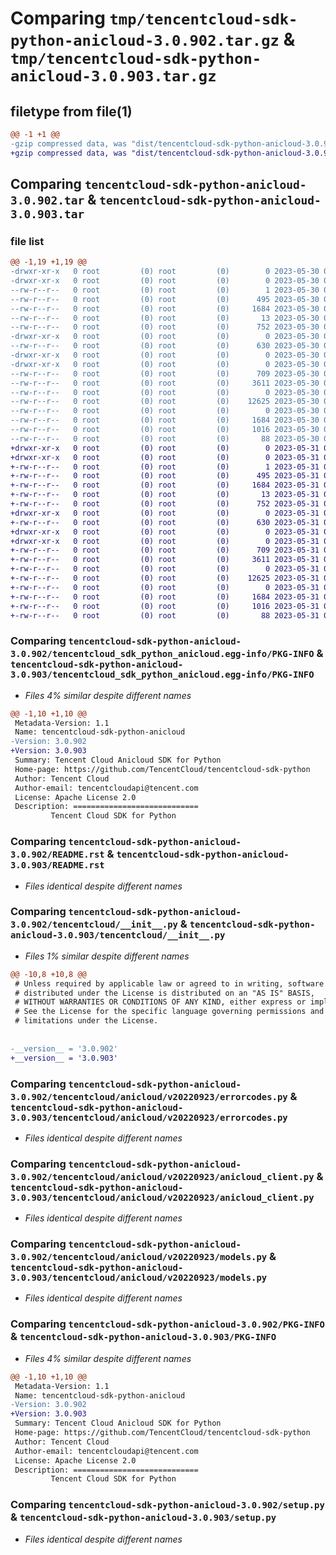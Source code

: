 # Comparing `tmp/tencentcloud-sdk-python-anicloud-3.0.902.tar.gz` & `tmp/tencentcloud-sdk-python-anicloud-3.0.903.tar.gz`

## filetype from file(1)

```diff
@@ -1 +1 @@
-gzip compressed data, was "dist/tencentcloud-sdk-python-anicloud-3.0.902.tar", last modified: Tue May 30 00:14:17 2023, max compression
+gzip compressed data, was "dist/tencentcloud-sdk-python-anicloud-3.0.903.tar", last modified: Wed May 31 02:00:45 2023, max compression
```

## Comparing `tencentcloud-sdk-python-anicloud-3.0.902.tar` & `tencentcloud-sdk-python-anicloud-3.0.903.tar`

### file list

```diff
@@ -1,19 +1,19 @@
-drwxr-xr-x   0 root         (0) root         (0)        0 2023-05-30 00:14:17.000000 tencentcloud-sdk-python-anicloud-3.0.902/
-drwxr-xr-x   0 root         (0) root         (0)        0 2023-05-30 00:14:17.000000 tencentcloud-sdk-python-anicloud-3.0.902/tencentcloud_sdk_python_anicloud.egg-info/
--rw-r--r--   0 root         (0) root         (0)        1 2023-05-30 00:14:17.000000 tencentcloud-sdk-python-anicloud-3.0.902/tencentcloud_sdk_python_anicloud.egg-info/dependency_links.txt
--rw-r--r--   0 root         (0) root         (0)      495 2023-05-30 00:14:17.000000 tencentcloud-sdk-python-anicloud-3.0.902/tencentcloud_sdk_python_anicloud.egg-info/SOURCES.txt
--rw-r--r--   0 root         (0) root         (0)     1684 2023-05-30 00:14:17.000000 tencentcloud-sdk-python-anicloud-3.0.902/tencentcloud_sdk_python_anicloud.egg-info/PKG-INFO
--rw-r--r--   0 root         (0) root         (0)       13 2023-05-30 00:14:17.000000 tencentcloud-sdk-python-anicloud-3.0.902/tencentcloud_sdk_python_anicloud.egg-info/top_level.txt
--rw-r--r--   0 root         (0) root         (0)      752 2023-05-30 00:14:17.000000 tencentcloud-sdk-python-anicloud-3.0.902/README.rst
-drwxr-xr-x   0 root         (0) root         (0)        0 2023-05-30 00:14:17.000000 tencentcloud-sdk-python-anicloud-3.0.902/tencentcloud/
--rw-r--r--   0 root         (0) root         (0)      630 2023-05-30 00:14:17.000000 tencentcloud-sdk-python-anicloud-3.0.902/tencentcloud/__init__.py
-drwxr-xr-x   0 root         (0) root         (0)        0 2023-05-30 00:14:17.000000 tencentcloud-sdk-python-anicloud-3.0.902/tencentcloud/anicloud/
-drwxr-xr-x   0 root         (0) root         (0)        0 2023-05-30 00:14:17.000000 tencentcloud-sdk-python-anicloud-3.0.902/tencentcloud/anicloud/v20220923/
--rw-r--r--   0 root         (0) root         (0)      709 2023-05-30 00:14:17.000000 tencentcloud-sdk-python-anicloud-3.0.902/tencentcloud/anicloud/v20220923/errorcodes.py
--rw-r--r--   0 root         (0) root         (0)     3611 2023-05-30 00:14:17.000000 tencentcloud-sdk-python-anicloud-3.0.902/tencentcloud/anicloud/v20220923/anicloud_client.py
--rw-r--r--   0 root         (0) root         (0)        0 2023-05-30 00:14:17.000000 tencentcloud-sdk-python-anicloud-3.0.902/tencentcloud/anicloud/v20220923/__init__.py
--rw-r--r--   0 root         (0) root         (0)    12625 2023-05-30 00:14:17.000000 tencentcloud-sdk-python-anicloud-3.0.902/tencentcloud/anicloud/v20220923/models.py
--rw-r--r--   0 root         (0) root         (0)        0 2023-05-30 00:14:17.000000 tencentcloud-sdk-python-anicloud-3.0.902/tencentcloud/anicloud/__init__.py
--rw-r--r--   0 root         (0) root         (0)     1684 2023-05-30 00:14:17.000000 tencentcloud-sdk-python-anicloud-3.0.902/PKG-INFO
--rw-r--r--   0 root         (0) root         (0)     1016 2023-05-30 00:14:17.000000 tencentcloud-sdk-python-anicloud-3.0.902/setup.py
--rw-r--r--   0 root         (0) root         (0)       88 2023-05-30 00:14:17.000000 tencentcloud-sdk-python-anicloud-3.0.902/setup.cfg
+drwxr-xr-x   0 root         (0) root         (0)        0 2023-05-31 02:00:45.000000 tencentcloud-sdk-python-anicloud-3.0.903/
+drwxr-xr-x   0 root         (0) root         (0)        0 2023-05-31 02:00:45.000000 tencentcloud-sdk-python-anicloud-3.0.903/tencentcloud_sdk_python_anicloud.egg-info/
+-rw-r--r--   0 root         (0) root         (0)        1 2023-05-31 02:00:45.000000 tencentcloud-sdk-python-anicloud-3.0.903/tencentcloud_sdk_python_anicloud.egg-info/dependency_links.txt
+-rw-r--r--   0 root         (0) root         (0)      495 2023-05-31 02:00:45.000000 tencentcloud-sdk-python-anicloud-3.0.903/tencentcloud_sdk_python_anicloud.egg-info/SOURCES.txt
+-rw-r--r--   0 root         (0) root         (0)     1684 2023-05-31 02:00:45.000000 tencentcloud-sdk-python-anicloud-3.0.903/tencentcloud_sdk_python_anicloud.egg-info/PKG-INFO
+-rw-r--r--   0 root         (0) root         (0)       13 2023-05-31 02:00:45.000000 tencentcloud-sdk-python-anicloud-3.0.903/tencentcloud_sdk_python_anicloud.egg-info/top_level.txt
+-rw-r--r--   0 root         (0) root         (0)      752 2023-05-31 02:00:45.000000 tencentcloud-sdk-python-anicloud-3.0.903/README.rst
+drwxr-xr-x   0 root         (0) root         (0)        0 2023-05-31 02:00:45.000000 tencentcloud-sdk-python-anicloud-3.0.903/tencentcloud/
+-rw-r--r--   0 root         (0) root         (0)      630 2023-05-31 02:00:45.000000 tencentcloud-sdk-python-anicloud-3.0.903/tencentcloud/__init__.py
+drwxr-xr-x   0 root         (0) root         (0)        0 2023-05-31 02:00:45.000000 tencentcloud-sdk-python-anicloud-3.0.903/tencentcloud/anicloud/
+drwxr-xr-x   0 root         (0) root         (0)        0 2023-05-31 02:00:45.000000 tencentcloud-sdk-python-anicloud-3.0.903/tencentcloud/anicloud/v20220923/
+-rw-r--r--   0 root         (0) root         (0)      709 2023-05-31 02:00:45.000000 tencentcloud-sdk-python-anicloud-3.0.903/tencentcloud/anicloud/v20220923/errorcodes.py
+-rw-r--r--   0 root         (0) root         (0)     3611 2023-05-31 02:00:45.000000 tencentcloud-sdk-python-anicloud-3.0.903/tencentcloud/anicloud/v20220923/anicloud_client.py
+-rw-r--r--   0 root         (0) root         (0)        0 2023-05-31 02:00:45.000000 tencentcloud-sdk-python-anicloud-3.0.903/tencentcloud/anicloud/v20220923/__init__.py
+-rw-r--r--   0 root         (0) root         (0)    12625 2023-05-31 02:00:45.000000 tencentcloud-sdk-python-anicloud-3.0.903/tencentcloud/anicloud/v20220923/models.py
+-rw-r--r--   0 root         (0) root         (0)        0 2023-05-31 02:00:45.000000 tencentcloud-sdk-python-anicloud-3.0.903/tencentcloud/anicloud/__init__.py
+-rw-r--r--   0 root         (0) root         (0)     1684 2023-05-31 02:00:45.000000 tencentcloud-sdk-python-anicloud-3.0.903/PKG-INFO
+-rw-r--r--   0 root         (0) root         (0)     1016 2023-05-31 02:00:45.000000 tencentcloud-sdk-python-anicloud-3.0.903/setup.py
+-rw-r--r--   0 root         (0) root         (0)       88 2023-05-31 02:00:45.000000 tencentcloud-sdk-python-anicloud-3.0.903/setup.cfg
```

### Comparing `tencentcloud-sdk-python-anicloud-3.0.902/tencentcloud_sdk_python_anicloud.egg-info/PKG-INFO` & `tencentcloud-sdk-python-anicloud-3.0.903/tencentcloud_sdk_python_anicloud.egg-info/PKG-INFO`

 * *Files 4% similar despite different names*

```diff
@@ -1,10 +1,10 @@
 Metadata-Version: 1.1
 Name: tencentcloud-sdk-python-anicloud
-Version: 3.0.902
+Version: 3.0.903
 Summary: Tencent Cloud Anicloud SDK for Python
 Home-page: https://github.com/TencentCloud/tencentcloud-sdk-python
 Author: Tencent Cloud
 Author-email: tencentcloudapi@tencent.com
 License: Apache License 2.0
 Description: ============================
         Tencent Cloud SDK for Python
```

### Comparing `tencentcloud-sdk-python-anicloud-3.0.902/README.rst` & `tencentcloud-sdk-python-anicloud-3.0.903/README.rst`

 * *Files identical despite different names*

### Comparing `tencentcloud-sdk-python-anicloud-3.0.902/tencentcloud/__init__.py` & `tencentcloud-sdk-python-anicloud-3.0.903/tencentcloud/__init__.py`

 * *Files 1% similar despite different names*

```diff
@@ -10,8 +10,8 @@
 # Unless required by applicable law or agreed to in writing, software
 # distributed under the License is distributed on an "AS IS" BASIS,
 # WITHOUT WARRANTIES OR CONDITIONS OF ANY KIND, either express or implied.
 # See the License for the specific language governing permissions and
 # limitations under the License.
 
 
-__version__ = '3.0.902'
+__version__ = '3.0.903'
```

### Comparing `tencentcloud-sdk-python-anicloud-3.0.902/tencentcloud/anicloud/v20220923/errorcodes.py` & `tencentcloud-sdk-python-anicloud-3.0.903/tencentcloud/anicloud/v20220923/errorcodes.py`

 * *Files identical despite different names*

### Comparing `tencentcloud-sdk-python-anicloud-3.0.902/tencentcloud/anicloud/v20220923/anicloud_client.py` & `tencentcloud-sdk-python-anicloud-3.0.903/tencentcloud/anicloud/v20220923/anicloud_client.py`

 * *Files identical despite different names*

### Comparing `tencentcloud-sdk-python-anicloud-3.0.902/tencentcloud/anicloud/v20220923/models.py` & `tencentcloud-sdk-python-anicloud-3.0.903/tencentcloud/anicloud/v20220923/models.py`

 * *Files identical despite different names*

### Comparing `tencentcloud-sdk-python-anicloud-3.0.902/PKG-INFO` & `tencentcloud-sdk-python-anicloud-3.0.903/PKG-INFO`

 * *Files 4% similar despite different names*

```diff
@@ -1,10 +1,10 @@
 Metadata-Version: 1.1
 Name: tencentcloud-sdk-python-anicloud
-Version: 3.0.902
+Version: 3.0.903
 Summary: Tencent Cloud Anicloud SDK for Python
 Home-page: https://github.com/TencentCloud/tencentcloud-sdk-python
 Author: Tencent Cloud
 Author-email: tencentcloudapi@tencent.com
 License: Apache License 2.0
 Description: ============================
         Tencent Cloud SDK for Python
```

### Comparing `tencentcloud-sdk-python-anicloud-3.0.902/setup.py` & `tencentcloud-sdk-python-anicloud-3.0.903/setup.py`

 * *Files identical despite different names*

